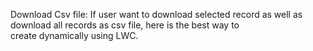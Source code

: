 Download Csv file: If user want to download selected record as well as download all records as csv file, here is the best way to
                    <br>
                    create dynamically using LWC. 
